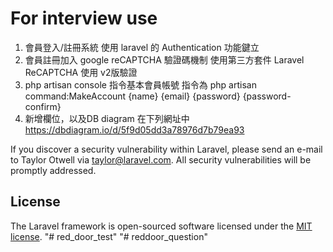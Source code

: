 # For interview use 

1.	會員登入/註冊系統 
使用 laravel 的 Authentication 功能鍵立
2. 會員註冊加入 google  reCAPTCHA 驗證碼機制
使用第三方套件 Laravel ReCAPTCHA 使用 v2版驗證
3. php artisan console 指令基本會員帳號
指令為 php artisan command:MakeAccount {name} {email} {password} {password-confirm}
4. 新增欄位，以及DB diagram 在下列網址中
https://dbdiagram.io/d/5f9d05dd3a78976d7b79ea93

If you discover a security vulnerability within Laravel, please send an e-mail to Taylor Otwell via [taylor@laravel.com](mailto:taylor@laravel.com). All security vulnerabilities will be promptly addressed.

## License

The Laravel framework is open-sourced software licensed under the [MIT license](https://opensource.org/licenses/MIT).
"# red_door_test" 
"# reddoor_question" 
